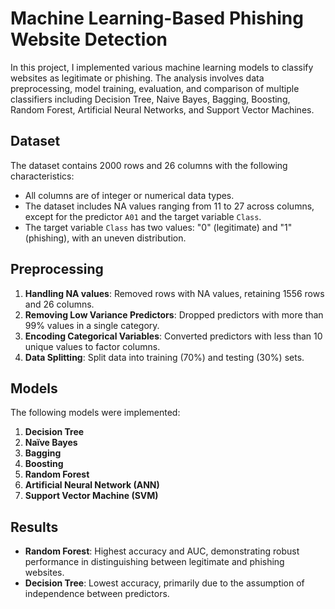 # Machine Learning-Based Phishing Website Detection

In this project, I implemented various machine learning models to classify websites as legitimate or phishing. The analysis involves data preprocessing, model training, evaluation, and comparison of multiple classifiers including Decision Tree, Naive Bayes, Bagging, Boosting, Random Forest, Artificial Neural Networks, and Support Vector Machines.

## Dataset

The dataset contains 2000 rows and 26 columns with the following characteristics:
- All columns are of integer or numerical data types.
- The dataset includes NA values ranging from 11 to 27 across columns, except for the predictor `A01` and the target variable `Class`.
- The target variable `Class` has two values: "0" (legitimate) and "1" (phishing), with an uneven distribution.

## Preprocessing

1. **Handling NA values**: Removed rows with NA values, retaining 1556 rows and 26 columns.
2. **Removing Low Variance Predictors**: Dropped predictors with more than 99% values in a single category.
3. **Encoding Categorical Variables**: Converted predictors with less than 10 unique values to factor columns.
4. **Data Splitting**: Split data into training (70%) and testing (30%) sets.

## Models

The following models were implemented:

1. **Decision Tree**
2. **Naïve Bayes**
3. **Bagging**
4. **Boosting**
5. **Random Forest**
6. **Artificial Neural Network (ANN)**
7. **Support Vector Machine (SVM)**

## Results

- **Random Forest**: Highest accuracy and AUC, demonstrating robust performance in distinguishing between legitimate and phishing websites.
- **Decision Tree**: Lowest accuracy, primarily due to the assumption of independence between predictors.
